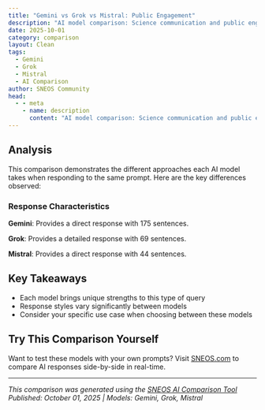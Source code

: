 ```yaml
---
title: "Gemini vs Grok vs Mistral: Public Engagement"
description: "AI model comparison: Science communication and public engagement - outreach strategies..."
date: 2025-10-01
category: comparison
layout: Clean
tags:
  - Gemini
  - Grok
  - Mistral
  - AI Comparison
author: SNEOS Community
head:
  - - meta
    - name: description
      content: "AI model comparison: Science communication and public engagement - outreach strategies..."
---
```


<ChatComparison
  title="Gemini vs Grok vs Mistral: Public Engagement"
  prompt="Science communication and public engagement - outreach strategies"
  :responses='{
    "Gemini": "Okay, let\u0027s break down science communication and public engagement outreach strategies. This is a broad topic, but I\u0027ll cover the key areas and give you concrete examples.\n\n**I. Understanding the Landscape: Science Communication \u0026 Public Engagement**\n\nFirst, let\u0027s clarify the terms:\n\n*   **Science Communication (SciComm):** This focuses on making scientific information accessible and understandable to a non-expert audience.  It\u0027s often about explaining complex topics clearly and accurately.\n*   **Public Engagement with Science:** This goes beyond simple communication. It\u0027s about fostering dialogue, building relationships, and actively involving the public in scientific processes and decision-making.  It recognizes that the public has valuable perspectives and expertise.\n\n**II. Key Goals of SciComm \u0026 Public Engagement**\n\n*   **Increase Science Literacy:** Help people understand basic scientific concepts and processes.\n*   **Promote Informed Decision-Making:** Empower the public to make informed choices about science-related issues (health, environment, technology, etc.).\n*   **Build Trust in Science:** Counter misinformation and build confidence in the scientific method.\n*   **Inspire Future Scientists:**  Encourage young people to pursue careers in STEM fields.\n*   **Gather Feedback and Perspectives:**  Incorporate public values and concerns into scientific research and policy.\n*   **Address Societal Challenges:** Use science to tackle pressing issues like climate change, disease, and inequality.\n\n**III. Outreach Strategies: A Toolbox of Methods**\n\nHere\u0027s a breakdown of outreach strategies, categorized for clarity, with examples:\n\n**A. Digital \u0026 Online Outreach:**\n\n*   **1. Social Media:**\n    *   **Platforms:** X (Twitter), Facebook, Instagram, YouTube, TikTok, LinkedIn, Reddit, Blogs, Podcasts, Twitch.\n    *   **Strategies:**\n        *   **Content Creation:**  Share engaging content like infographics, short videos, animations, behind-the-scenes looks at research, Q\u0026A sessions with scientists, explainers of complex topics, and debunking common misconceptions.\n        *   **Hashtags:** Use relevant hashtags to increase visibility (e.g., #ScienceTwitter, #SciComm, #ClimateChange).\n        *   **Live Streams/AMAs:** Host live Q\u0026A sessions with scientists on platforms like YouTube, Twitch, or Instagram Live.\n        *   **Influencer Collaboration:** Partner with science communicators or influencers to reach a wider audience.\n        *   **Social Media Campaigns:** Create themed campaigns around specific topics (e.g., a campaign on the importance of vaccination).\n        *   **Citizen Science Promotion:** Share opportunities for the public to participate in research projects.\n    *   **Examples:**\n        *   **Neil deGrasse Tyson (@neiltyson):** Uses Twitter to share insightful science facts and commentary.\n        *   **ASAPScience (YouTube):** Creates engaging animated videos explaining scientific concepts.\n        *   **NASA:** Uses social media to share stunning images and videos from space exploration.\n        *   **SciBabe (Instagram/Blog):** Debunks food and health myths with scientific evidence.\n*   **2. Websites \u0026 Blogs:**\n    *   **Strategies:**\n        *   **Create a user-friendly website:**  Make it easy to navigate and find information.\n        *   **Write clear and concise articles:** Avoid jargon and explain complex topics in plain language.\n        *   **Use visuals:**  Include images, videos, and infographics to make your content more engaging.\n        *   **Optimize for search engines (SEO):**  Make it easy for people to find your website through Google and other search engines.\n        *   **Create a blog:**  Share regular updates about your research, events, and other news.\n    *   **Examples:**\n        *   **Science Friday (sciencefriday.com):**  Features interviews with scientists, articles, and videos on a wide range of science topics.\n        *   **The Conversation (theconversation.com):**  Publishes articles written by academics and researchers for a general audience.\n        *   **National Geographic (nationalgeographic.com):**  Offers articles, videos, and photos on science, nature, and culture.\n*   **3. Podcasts:**\n    *   **Strategies:**\n        *   **Choose a niche:**  Focus on a specific area of science to attract a dedicated audience.\n        *   **Invite interesting guests:**  Interview scientists, experts, and other relevant figures.\n        *   **Tell stories:**  Make your podcast engaging by telling stories about science and the people who do it.\n        *   **Keep it concise:**  Aim for episodes that are 30-60 minutes long.\n        *   **Promote your podcast:**  Share it on social media, your website, and other platforms.\n    *   **Examples:**\n        *   **Science Vs:**  Debunks popular myths and trends with scientific evidence.\n        *   **Radiolab:**  Explores scientific and philosophical questions through sound-rich storytelling.\n        *   **StarTalk Radio:**  Features Neil deGrasse Tyson discussing science, pop culture, and comedy.\n*   **4. Online Courses \u0026 Webinars:**\n    *   **Platforms:** Coursera, edX, Khan Academy, YouTube.\n    *   **Strategies:**\n        *   **Develop engaging online courses:**  Teach people about scientific concepts and skills.\n        *   **Host webinars:**  Present on specific topics and answer questions from the audience.\n        *   **Make your content accessible:**  Offer subtitles, transcripts, and translations.\n    *   **Examples:**\n        *   **Khan Academy:**  Offers free online courses on a wide range of subjects, including science.\n        *   **Coursera \u0026 edX:**  Partner with universities to offer online courses and degrees.\n\n**B. In-Person Outreach:**\n\n*   **1. Public Lectures \u0026 Presentations:**\n    *   **Strategies:**\n        *   **Tailor your presentation to the audience:**  Consider their background and knowledge level.\n        *   **Use visuals:**  Include images, videos, and demonstrations to make your presentation more engaging.\n        *   **Tell stories:**  Connect with the audience on an emotional level by telling stories about science and the people who do it.\n        *   **Leave time for questions:**  Encourage the audience to ask questions and engage in a discussion.\n    *   **Examples:**\n        *   **Science Caf\u00E9s:** Informal talks in coffee shops or bars.\n        *   **Museum Lectures:** Presentations at science museums or natural history museums.\n        *   **University Guest Lectures:** Presentations to students and faculty.\n*   **2. Science Festivals \u0026 Fairs:**\n    *   **Strategies:**\n        *   **Create interactive exhibits:**  Let people get hands-on with science.\n        *   **Offer demonstrations:**  Showcase interesting scientific phenomena.\n        *   **Provide information:**  Share information about your research or organization.\n        *   **Engage with the public:**  Talk to people about science and answer their questions.\n    *   **Examples:**\n        *   **USA Science and Engineering Festival:**  A large science festival held in Washington, D.C.\n        *   **Cambridge Science Festival:**  A science festival held in Cambridge, UK.\n        *   **Local Science Fairs:**  Smaller science fairs held in schools and communities.\n*   **3. Museum \u0026 Science Center Exhibits:**\n    *   **Strategies:**\n        *   **Design interactive exhibits:**  Allow visitors to explore scientific concepts and phenomena.\n        *   **Use visuals and multimedia:**  Create engaging and informative displays.\n        *   **Offer educational programs:**  Provide workshops, tours, and other activities for visitors.\n    *   **Examples:**\n        *   **Exploratorium (San Francisco):**  Features interactive exhibits that allow visitors to explore science and technology.\n        *   **Science Museum (London):**  Showcases the history and development of science and technology.\n        *   **Natural History Museum (New York):**  Features exhibits on dinosaurs, biodiversity, and human evolution.\n*   **4. Workshops \u0026 Hands-On Activities:**\n    *   **Strategies:**\n        *   **Choose a relevant topic:**  Select a topic that is interesting and engaging for your audience.\n        *   **Provide hands-on activities:**  Let people learn by doing.\n        *   **Keep it simple:**  Avoid jargon and use clear instructions.\n        *   **Offer guidance:**  Provide support and encouragement to participants.\n    *   **Examples:**\n        *   **Coding workshops:**  Teach people how to code.\n        *   **Robotics workshops:**  Teach people how to build and program robots.\n        *   **Science experiments:**  Conduct fun and engaging science experiments.\n*   **5. Community Events \u0026 Partnerships:**\n    *   **Strategies:**\n        *   **Partner with local organizations:**  Collaborate with schools, libraries, community centers, and other organizations.\n        *   **Participate in community events:**  Set up a booth at a local fair or festival.\n        *   **Offer science-related activities:**  Provide workshops, demonstrations, and other activities for community members.\n    *   **Examples:**\n        *   **Science in the Park:**  An event that brings science activities to local parks.\n        *   **Science After Dark:**  An event that offers science-related activities for adults.\n        *   **School visits:**  Scientists visit schools to talk to students about their research.\n\n**C. Media \u0026 Journalism:**\n\n*   **1. Press Releases:**\n    *   **Strategies:**\n        *   **Write a clear and concise press release:**  Summarize your research findings in a way that is easy for journalists to understand.\n        *   **Include quotes from researchers:**  Add quotes from the scientists involved in the study.\n        *   **Provide contact information:**  Make it easy for journalists to contact you for more information.\n        *   **Distribute your press release:**  Send it to relevant media outlets and science journalists.\n    *   **Example:** A university publishing a press release about a new breakthrough in cancer research.\n*   **2. Interviews:**\n    *   **Strategies:**\n        *   **Prepare for the interview:**  Think about the key messages you want to convey.\n        *   **Speak clearly and concisely:**  Avoid jargon and use plain language.\n        *   **Be enthusiastic:**  Show your passion for science.\n        *   **Answer questions honestly:**  Be transparent about your research and its limitations.\n    *   **Example:** A scientist being interviewed on a news program about a new climate change report.\n*   **3. Op-Eds \u0026 Articles:**\n    *   **Strategies:**\n        *   **Write a persuasive op-ed:**  Express your opinion on a science-related issue.\n        *   **Submit your op-ed to relevant publications:**  Target newspapers, magazines, and online news outlets.\n        *   **Write a feature article:**  Tell a story about science in a way that is engaging and informative.\n    *   **Example:** A scientist writing an op-ed about the importance of funding for scientific research.\n*   **4. Working with Journalists:**\n    *   **Strategies:**\n        *   **Build relationships with science journalists:**  Get to know the journalists who cover science in your area.\n        *   **Provide them with information and resources:**  Make it easy for them to write about science.\n        *   **Be available for interviews:**  Respond promptly to requests for interviews.\n    *   **Example:** A university public relations department working with science journalists to cover research breakthroughs.\n\n**D. Citizen Science:**\n\n*   **Strategies:**\n    *   **Design a project that is accessible and engaging:**  Make it easy for people to participate.\n    *   **Provide clear instructions and training:**  Help participants understand how to collect and analyze data.\n    *   **Offer feedback and recognition:**  Acknowledge the contributions of citizen scientists.\n    *   **Share the results of the project:**  Let participants see how their work is making a difference.\n*   **Examples:**\n    *   **Zooniverse:**  A platform that hosts a wide range of citizen science projects.\n    *   **iNaturalist:**  A platform that allows people to share observations of nature.\n    *   **Folding@home:**  A project that uses distributed computing to simulate protein folding.\n\n**IV. Key Principles for Effective SciComm \u0026 Public Engagement**\n\n*   **Know Your Audience:**  Who are you trying to reach? What are their interests, backgrounds, and levels of knowledge? Tailor your message accordingly.\n*   **Use Clear and Simple Language:** Avoid jargon and technical terms. Explain complex concepts in a way that is easy to understand.\n*   **Tell Stories:**  People connect with stories. Use narratives, anecdotes, and personal experiences to make your communication more engaging.\n*   **Be Visual:**  Use images, videos, and infographics to illustrate your points.\n*   **Be Interactive:**  Encourage questions, discussions, and participation.\n*   **Be Relevant:**  Connect your message to the audience\u0027s interests and concerns.\n*   **Be Trustworthy:**  Cite your sources, be transparent about your research, and acknowledge limitations.\n*   **Listen Actively:**  Pay attention to the audience\u0027s questions, comments, and feedback.  Use this information to improve your communication.\n*   **Evaluate Your Efforts:**  Track your reach, engagement, and impact.  Use this data to improve your outreach strategies.\n*   **Be Patient:** Building trust and understanding takes time.  Don\u0027t get discouraged if you don\u0027t see results immediately.\n*   **Be Culturally Sensitive:** Recognize that different cultures may have different perspectives on science.\n\n**V. Challenges and Considerations**\n\n*   **Misinformation \u0026 Disinformation:**  Combating false or misleading information about science.\n*   **Science Denial:**  Addressing skepticism or rejection of established scientific findings.\n*   **Funding \u0026 Resources:**  Securing adequate funding for SciComm and public engagement activities.\n*   **Accessibility:**  Making science accessible to people with disabilities, language barriers, or limited access to technology.\n*   **Ethical Considerations:**  Ensuring that SciComm and public engagement are conducted ethically and responsibly.\n*   **Evaluation:**  Measuring the impact of SciComm and public engagement efforts.\n\n**VI. Evaluation Methods:**\n\n*   **Surveys:**  To gauge knowledge, attitudes, and behaviors.\n*   **Focus Groups:**  To gather in-depth feedback from a small group of people.\n*   **Social Media Analytics:**  To track engagement, reach, and sentiment.\n*   **Website Analytics:**  To track traffic, page views, and user behavior.\n*   **Pre- and Post-Tests:**  To measure changes in knowledge or attitudes.\n*   **Observation:**  To observe how people interact with science exhibits or activities.\n\n**VII. Resources:**\n\n*   **National Academies of Sciences, Engineering, and Medicine:** Offers reports and resources on science communication and public engagement.\n*   **American Association for the Advancement of Science (AAAS):** Has programs and resources for scientists interested in public engagement.\n*   **Public Library of Science (PLOS):**  Publishes open-access journals and resources on science communication.\n*   **The Conversation:**  Publishes articles written by academics and researchers for a general audience.\n*   **The Alan Alda Center for Communicating Science:** Offers workshops and training in science communication.\n\nThis is a comprehensive overview of science communication and public engagement outreach strategies. Remember to tailor your approach to your specific goals, audience, and resources. Good luck!\n",
    "Grok": "Science communication and public engagement are critical for bridging the gap between scientific research and the public, fostering trust, and promoting informed decision-making. Effective outreach strategies can help make science accessible, relevant, and engaging to diverse audiences. Below are some key strategies for science communication and public engagement:\n\n---\n\n### 1. Know Your Audience\n- **Identify Target Groups:** Tailor your communication to specific demographics, such as students, policymakers, educators, or the general public. Understand their interests, knowledge levels, and concerns.\n- **Cultural and Linguistic Relevance:** Adapt content to align with cultural norms, languages, and local contexts to ensure inclusivity and relatability.\n- **Assess Prior Knowledge:** Avoid jargon or overly technical language for non-expert audiences. Use relatable analogies and storytelling to explain complex concepts.\n\n---\n\n### 2. Use Diverse Communication Channels\n- **Social Media and Digital Platforms:** Leverage platforms like Twitter, Instagram, TikTok, and YouTube to share bite-sized, visually engaging content such as infographics, videos, and animations.\n- **Podcasts and Webinars:** Create audio or video content for audiences to learn on the go. Podcasts can feature interviews with scientists or discussions on topical issues.\n- **Traditional Media:** Collaborate with journalists and media outlets to publish articles, op-eds, or appear on TV/radio to reach broader audiences.\n- **Blogs and Websites:** Maintain accessible, regularly updated platforms to share in-depth content, research updates, or simplified explanations of scientific topics.\n\n---\n\n### 3. Leverage Storytelling and Visuals\n- **Narratives Over Data Dumps:** Frame scientific concepts within relatable stories or personal experiences to make them memorable and emotionally resonant.\n- **Visual Communication:** Use infographics, diagrams, animations, and videos to simplify complex ideas. Visuals are often more engaging and digestible than text-heavy content.\n- **Analogies and Metaphors:** Break down abstract or technical topics by comparing them to everyday experiences (e.g., explaining DNA as a \u0022blueprint for life\u0022).\n\n---\n\n### 4. Organize Public Engagement Events\n- **Science Festivals and Fairs:** Host or participate in events where the public can interact with scientists through demonstrations, hands-on activities, and talks.\n- **Public Lectures and Talks:** Offer accessible presentations at libraries, community centers, or universities. Formats like TED-style talks can be particularly engaging.\n- **Citizen Science Projects:** Involve the public in real research by inviting them to collect data or contribute to ongoing projects (e.g., wildlife monitoring apps like iNaturalist).\n- **Science Caf\u00E9s:** Host informal discussions in casual settings like cafes or pubs to encourage dialogue between scientists and the public.\n\n---\n\n### 5. Collaborate with Influencers and Community Leaders\n- **Partner with Influencers:** Work with social media influencers or public figures who can amplify science messages to their followers.\n- **Engage Community Leaders:** Collaborate with educators, religious leaders, or local authorities to build trust and ensure messages resonate with specific communities.\n- **Work with Educators:** Develop resources for teachers (e.g., lesson plans, experiments) to integrate science into school curricula and inspire the next generation.\n\n---\n\n### 6. Make Science Interactive and Hands-On\n- **Workshops and Demonstrations:** Offer interactive sessions where participants can conduct simple experiments or interact with scientific tools.\n- **Gamification:** Create games or apps that teach scientific concepts in a fun, engaging way (e.g., simulations or quizzes).\n- **Virtual Reality (VR) and Augmented Reality (AR):** Use immersive technologies to let people \u0022experience\u0022 science, such as virtual lab tours or simulations of natural phenomena.\n\n---\n\n### 7. Foster Two-Way Communication\n- **Encourage Dialogue:** Create opportunities for the public to ask questions, share opinions, or voice concerns through Q\u0026A sessions, forums, or social media interactions.\n- **Listen to Public Concerns:** Address misconceptions or fears about science (e.g., vaccines, GMOs) with empathy and evidence-based responses.\n- **Co-Creation:** Involve the public in shaping research agendas or outreach initiatives to ensure relevance and build trust.\n\n---\n\n### 8. Focus on Local and Relevant Issues\n- **Contextualize Science:** Connect scientific research to local or current issues (e.g., climate change impacts on a specific region, health crises like COVID-19).\n- **Highlight Solutions:** Emphasize how science can address real-world problems, such as clean energy innovations or medical breakthroughs.\n- **Community-Based Projects:** Design outreach programs that directly benefit local communities, such as water quality testing or urban farming initiatives.\n\n---\n\n### 9. Train Scientists in Communication Skills\n- **Workshops and Courses:** Provide training for researchers on how to communicate effectively with non-expert audiences, including media training and storytelling techniques.\n- **Encourage Public Engagement:** Incentivize scientists to participate in outreach through grants, awards, or recognition within academic and professional communities.\n- **Collaboration with Communicators:** Partner with professional science communicators, journalists, or graphic designers to enhance the quality of outreach materials.\n\n---\n\n### 10. Evaluate and Adapt\n- **Feedback Mechanisms:** Collect feedback after events or campaigns through surveys, social media analytics, or direct conversations to understand what worked and what didn\u2019t.\n- **Measure Impact:** Use metrics like audience reach, engagement levels, or changes in public understanding to assess the effectiveness of outreach efforts.\n- **Iterate and Improve:** Continuously refine strategies based on evaluation data to ensure relevance and impact over time.\n\n---\n\n### Challenges to Consider\n- **Misinformation and Skepticism:** Be prepared to address misinformation with clear, evidence-based communication while maintaining a respectful tone.\n- **Resource Constraints:** Outreach can be time- and resource-intensive, so prioritize sustainable and scalable approaches.\n- **Equity and Inclusion:** Ensure outreach efforts reach underrepresented or marginalized groups by addressing barriers like language, accessibility, or socioeconomic status.\n\n---\n\n### Examples of Successful Outreach Initiatives\n- **Science YouTubers like Kurzgesagt or Veritasium:** They use animations and storytelling to explain complex topics to millions of viewers.\n- **The March for Science:** A global movement advocating for science through public events and rallies.\n- **NASA\u2019s Social Media Presence:** NASA engages millions with visually stunning images, videos, and interactive content about space exploration.\n- **Citizen Science Projects like Zooniverse:** Platforms that allow the public to contribute to real research, such as classifying galaxies or transcribing historical documents.\n\nBy combining creativity, empathy, and strategic planning, science communication and public engagement outreach can inspire curiosity, build trust, and empower communities to appreciate and participate in the scientific process.",
    "Mistral": "Effective science communication and public engagement are crucial for bridging the gap between scientific research and the general public. Here are some outreach strategies to consider:\n\n### 1. **Clear and Accessible Language**\n   - **Simplify Jargon:** Avoid technical terms and use everyday language to explain complex concepts.\n   - **Analogies and Metaphors:** Use relatable analogies to make scientific ideas more understandable.\n\n### 2. **Storytelling**\n   - **Narrative Structure:** Frame scientific information within a story to make it more engaging.\n   - **Personal Anecdotes:** Share personal experiences or anecdotes related to the science to humanize the content.\n\n### 3. **Visual Aids**\n   - **Infographics:** Use visuals to summarize key points and data.\n   - **Videos and Animations:** Create short, engaging videos to explain scientific concepts.\n   - **Interactive Tools:** Develop interactive simulations or models that allow the public to explore scientific principles.\n\n### 4. **Social Media**\n   - **Platforms:** Utilize platforms like Twitter, Instagram, Facebook, and YouTube to reach a broader audience.\n   - **Engaging Content:** Share bite-sized information, behind-the-scenes content, and Q\u0026A sessions.\n   - **Hashtags:** Use relevant hashtags to increase visibility and engagement.\n\n### 5. **Public Events**\n   - **Science Fairs and Festivals:** Participate in or organize events where the public can interact with scientists and learn about research.\n   - **Workshops and Seminars:** Host workshops or seminars on specific topics to engage the public in a more in-depth manner.\n   - **Open Days:** Open research facilities to the public for tours and demonstrations.\n\n### 6. **Collaborations**\n   - **Partnerships:** Collaborate with schools, museums, libraries, and community organizations to reach diverse audiences.\n   - **Media Outreach:** Work with journalists and media outlets to disseminate scientific information to a wider audience.\n\n### 7. **Citizen Science Projects**\n   - **Public Participation:** Involve the public in data collection and analysis, making them active participants in scientific research.\n   - **Feedback Loops:** Provide updates and results to participants to keep them engaged and informed.\n\n### 8. **Educational Resources**\n   - **Online Courses:** Develop free or low-cost online courses to educate the public on scientific topics.\n   - **Educational Materials:** Create and distribute educational materials such as brochures, posters, and lesson plans.\n\n### 9. **Publications**\n   - **Blogs and Articles:** Write accessible articles and blog posts for popular science magazines and websites.\n   - **Books:** Publish books aimed at a general audience to explain scientific concepts in depth.\n\n### 10. **Community Engagement**\n   - **Local Initiatives:** Engage with local communities through town hall meetings, community forums, and public consultations.\n   - **Volunteer Programs:** Develop volunteer programs that allow the public to contribute to scientific projects.\n\n### 11. **Feedback and Evaluation**\n   - **Surveys and Feedback:** Collect feedback from the public to understand their interests and concerns.\n   - **Evaluation Metrics:** Use metrics to evaluate the effectiveness of outreach efforts and make improvements.\n\n### 12. **Inclusive Approaches**\n   - **Diverse Audiences:** Tailor communication strategies to reach diverse audiences, including different age groups, cultural backgrounds, and educational levels.\n   - **Accessibility:** Ensure that outreach materials and events are accessible to people with disabilities.\n\n### 13. **Ethical Considerations**\n   - **Transparency:** Be transparent about the limitations and uncertainties of scientific research.\n   - **Responsibility:** Communicate responsibly, avoiding sensationalism and ensuring accuracy.\n\nBy implementing these strategies, scientists and communicators can effectively engage the public, foster a greater understanding of science, and build trust in scientific research."
  }'
  published-date="12:27"
/>

## Analysis

This comparison demonstrates the different approaches each AI model takes when responding to the same prompt. Here are the key differences observed:

### Response Characteristics

**Gemini**: Provides a direct response with 175 sentences. 

**Grok**: Provides a detailed response with 69 sentences. 

**Mistral**: Provides a direct response with 44 sentences. 

## Key Takeaways

- Each model brings unique strengths to this type of query
- Response styles vary significantly between models
- Consider your specific use case when choosing between these models

## Try This Comparison Yourself

Want to test these models with your own prompts? Visit [SNEOS.com](https://sneos.com) to compare AI responses side-by-side in real-time.

---

*This comparison was generated using the [SNEOS AI Comparison Tool](https://sneos.com)*
*Published: October 01, 2025 | Models: Gemini, Grok, Mistral*
